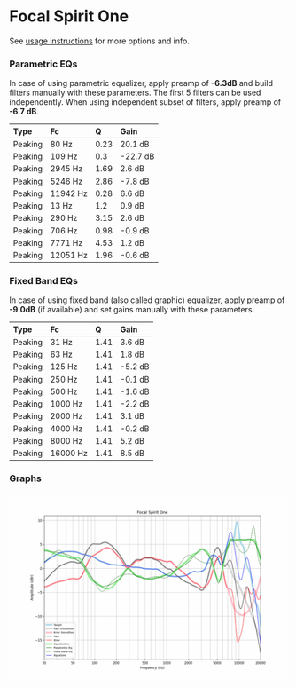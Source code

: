 # Focal Spirit One
See [usage instructions](https://github.com/jaakkopasanen/AutoEq#usage) for more options and info.

### Parametric EQs
In case of using parametric equalizer, apply preamp of **-6.3dB** and build filters manually
with these parameters. The first 5 filters can be used independently.
When using independent subset of filters, apply preamp of **-6.7 dB**.

| Type    | Fc       |    Q | Gain     |
|:--------|:---------|:-----|:---------|
| Peaking | 80 Hz    | 0.23 | 20.1 dB  |
| Peaking | 109 Hz   | 0.3  | -22.7 dB |
| Peaking | 2945 Hz  | 1.69 | 2.6 dB   |
| Peaking | 5246 Hz  | 2.86 | -7.8 dB  |
| Peaking | 11942 Hz | 0.28 | 6.6 dB   |
| Peaking | 13 Hz    | 1.2  | 0.9 dB   |
| Peaking | 290 Hz   | 3.15 | 2.6 dB   |
| Peaking | 706 Hz   | 0.98 | -0.9 dB  |
| Peaking | 7771 Hz  | 4.53 | 1.2 dB   |
| Peaking | 12051 Hz | 1.96 | -0.6 dB  |

### Fixed Band EQs
In case of using fixed band (also called graphic) equalizer, apply preamp of **-9.0dB**
(if available) and set gains manually with these parameters.

| Type    | Fc       |    Q | Gain    |
|:--------|:---------|:-----|:--------|
| Peaking | 31 Hz    | 1.41 | 3.6 dB  |
| Peaking | 63 Hz    | 1.41 | 1.8 dB  |
| Peaking | 125 Hz   | 1.41 | -5.2 dB |
| Peaking | 250 Hz   | 1.41 | -0.1 dB |
| Peaking | 500 Hz   | 1.41 | -1.6 dB |
| Peaking | 1000 Hz  | 1.41 | -2.2 dB |
| Peaking | 2000 Hz  | 1.41 | 3.1 dB  |
| Peaking | 4000 Hz  | 1.41 | -0.2 dB |
| Peaking | 8000 Hz  | 1.41 | 5.2 dB  |
| Peaking | 16000 Hz | 1.41 | 8.5 dB  |

### Graphs
![](./Focal%20Spirit%20One.png)